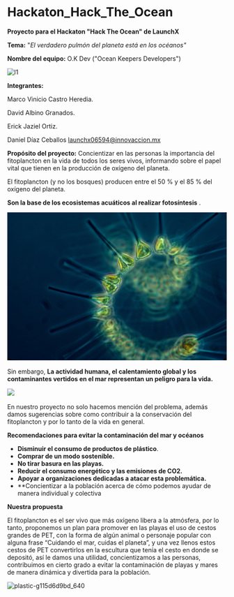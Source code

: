 # Hackaton_Hack_The_Ocean

**Proyecto para el Hackaton "Hack The Ocean" de LaunchX**

**Tema:** "*El verdadero pulmón del planeta está en los océanos"*

**Nombre del equipo:** O.K Dev ("Ocean Keepers Developers")

![l1](https://user-images.githubusercontent.com/99226131/168499553-103440d3-ebdd-4185-86f5-f5dd8f650a02.png)

**Integrantes:** 

Marco Vinicio Castro Heredia.

David Albino Granados.

Erick Jaziel Ortiz.

Daniel Díaz Ceballos  launchx06594@innovaccion.mx


**Propósito del proyecto:** Concientizar en las personas la importancia del fitoplancton en la vida de todos los seres vivos, informando sobre el papel vital que tienen en la producción de oxígeno del planeta.

El fitoplancton (y no los bosques) producen entre el 50 % y el 85 % del oxígeno del planeta. 

**Son la base de los ecosistemas acuáticos al realizar fotosíntesis** .

![](image/README/1652573806346.png)

 Sin embargo, **La actividad humana, el calentamiento global y los contaminantes vertidos en el mar representan un peligro para la vida.**

![](image/README/1652574713702.png)

En nuestro proyecto no solo hacemos mención del problema, además damos sugerencias sobre como contribuir a la conservación del fitoplancton y por lo tanto de la vida en general.

**Recomendaciones para evitar la contaminación del mar y océanos**

* **Disminuir el consumo de productos de plástico**.
* **Comprar de un modo sostenible.**
* **No tirar basura en las playas.**
* **Reducir el consumo energético y las emisiones de CO2.**
* **Apoyar a organizaciones dedicadas a atacar esta problemática.**
* **Concientizar a la población acerca de cómo podemos ayudar de manera individual y colectiva 


**Nuestra propuesta**

El fitoplancton es el ser vivo que más oxígeno libera a la atmósfera, por lo tanto, proponemos un plan para promover en las playas el uso de cestos grandes de PET, con la forma de algún animal o personaje popular con alguna frase “Cuidando el mar, cuidas el planeta”, y una vez llenos estos cestos de PET convertirlos en la escultura que tenía el cesto en donde se depositó, así le damos una utilidad, concientizamos a las personas, contribuimos en cierto grado a evitar la contaminación de playas y mares de manera dinámica y divertida para la población.

![plastic-g115d6d9bd_640](https://user-images.githubusercontent.com/99226131/168499482-a300ad67-5353-4806-a18a-6731418ba114.jpg)




